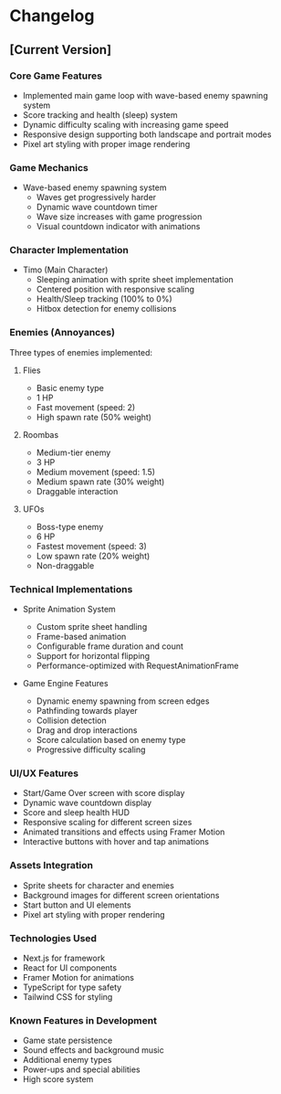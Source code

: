 # Changelog

## [Current Version]

### Core Game Features
- Implemented main game loop with wave-based enemy spawning system
- Score tracking and health (sleep) system
- Dynamic difficulty scaling with increasing game speed
- Responsive design supporting both landscape and portrait modes
- Pixel art styling with proper image rendering

### Game Mechanics
- Wave-based enemy spawning system
  - Waves get progressively harder
  - Dynamic wave countdown timer
  - Wave size increases with game progression
  - Visual countdown indicator with animations

### Character Implementation
- Timo (Main Character)
  - Sleeping animation with sprite sheet implementation
  - Centered position with responsive scaling
  - Health/Sleep tracking (100% to 0%)
  - Hitbox detection for enemy collisions

### Enemies (Annoyances)
Three types of enemies implemented:
1. Flies
   - Basic enemy type
   - 1 HP
   - Fast movement (speed: 2)
   - High spawn rate (50% weight)

2. Roombas
   - Medium-tier enemy
   - 3 HP
   - Medium movement (speed: 1.5)
   - Medium spawn rate (30% weight)
   - Draggable interaction

3. UFOs
   - Boss-type enemy
   - 6 HP
   - Fastest movement (speed: 3)
   - Low spawn rate (20% weight)
   - Non-draggable

### Technical Implementations
- Sprite Animation System
  - Custom sprite sheet handling
  - Frame-based animation
  - Configurable frame duration and count
  - Support for horizontal flipping
  - Performance-optimized with RequestAnimationFrame

- Game Engine Features
  - Dynamic enemy spawning from screen edges
  - Pathfinding towards player
  - Collision detection
  - Drag and drop interactions
  - Score calculation based on enemy type
  - Progressive difficulty scaling

### UI/UX Features
- Start/Game Over screen with score display
- Dynamic wave countdown display
- Score and sleep health HUD
- Responsive scaling for different screen sizes
- Animated transitions and effects using Framer Motion
- Interactive buttons with hover and tap animations

### Assets Integration
- Sprite sheets for character and enemies
- Background images for different screen orientations
- Start button and UI elements
- Pixel art styling with proper rendering

### Technologies Used
- Next.js for framework
- React for UI components
- Framer Motion for animations
- TypeScript for type safety
- Tailwind CSS for styling

### Known Features in Development
- Game state persistence
- Sound effects and background music
- Additional enemy types
- Power-ups and special abilities
- High score system